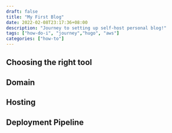 ```yaml
---
draft: false
title: "My First Blog"
date: 2022-02-08T23:17:36+08:00
description: "Journey to setting up self-host personal blog!"
tags: ["how-do-i", "journey","hugo", "aws"]
categories: ["how-to"]
---
```


## Choosing the right tool

## Domain

## Hosting

## Deployment Pipeline